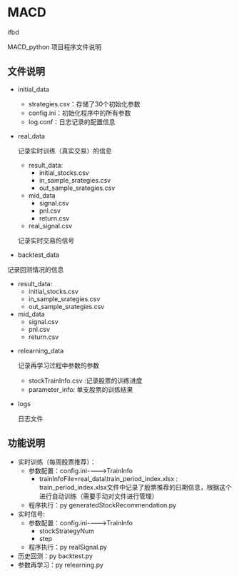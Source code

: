 # MACD
ifbd

MACD_python 项目程序文件说明
## 文件说明
* initial_data
  + strategies.csv：存储了30个初始化参数
  + config.ini：初始化程序中的所有参数
  + log.conf：日志记录的配置信息
* real_data

  记录实时训练（真实交易）的信息
  + result_data:
    - initial_stocks.csv
    - in_sample_srategies.csv
    - out_sample_srategies.csv
  + mid_data
    - signal.csv
    - pnl.csv
    - return.csv
  + real_signal.csv
  
  记录实时交易的信号
* backtest_data

记录回测情况的信息
  + result_data:
    - initial_stocks.csv
    - in_sample_srategies.csv
    - out_sample_srategies.csv
  + mid_data
    - signal.csv
    - pnl.csv
    - return.csv
* relearning_data

  记录再学习过程中参数的参数
  + stockTrainInfo.csv :记录股票的训练进度
  + parameter_info: 单支股票的训练结果
  
* logs

  日志文件

## 功能说明
* 实时训练（每周股票推荐）： 
  + 参数配置：config.ini---->TrainInfo
    - trainInfoFile=real_data\train_period_index.xlsx : train_period_index.xlsx文件中记录了股票推荐的日期信息，根据这个进行自动训练（需要手动对文件进行管理）
  + 程序执行：py generatedStockRecommendation.py
* 实时信号: 
  + 参数配置：config.ini---->TrainInfo
    - stockStrategyNum
    - step
  + 程序执行：py realSignal.py
* 历史回测：py backtest.py
* 参数再学习：py relearning.py


